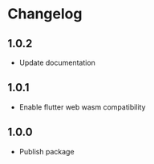# Changelog

## 1.0.2
- Update documentation

## 1.0.1
- Enable flutter web wasm compatibility

## 1.0.0
- Publish package
